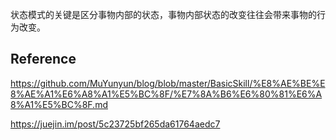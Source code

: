 状态模式的关键是区分事物内部的状态，事物内部状态的改变往往会带来事物的行为改变。

## Reference

https://github.com/MuYunyun/blog/blob/master/BasicSkill/%E8%AE%BE%E8%AE%A1%E6%A8%A1%E5%BC%8F/%E7%8A%B6%E6%80%81%E6%A8%A1%E5%BC%8F.md

https://juejin.im/post/5c23725bf265da61764aedc7